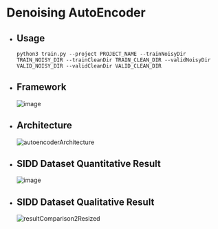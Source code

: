 # Denoising AutoEncoder
* ## Usage
  ```
  python3 train.py --project PROJECT_NAME --trainNoisyDir TRAIN_NOISY_DIR --trainCleanDir TRAIN_CLEAN_DIR --validNoisyDir VALID_NOISY_DIR --validCleanDir VALID_CLEAN_DIR
  ```
* ## Framework
  ![image](https://user-images.githubusercontent.com/55126482/166626342-224de0dd-530c-4da5-92e7-6a102f4503ec.png)
* ## Architecture
  ![autoencoderArchitecture](https://user-images.githubusercontent.com/55126482/171104074-99f80645-79aa-45a3-b655-6b037daaa2b6.png)
* ## SIDD Dataset Quantitative Result
  ![image](https://user-images.githubusercontent.com/55126482/171089513-78a173e6-b6b5-487b-b293-e916b35747e0.png)
* ## SIDD Dataset Qualitative Result
  ![resultComparison2Resized](https://user-images.githubusercontent.com/55126482/171090336-8282fb12-a434-4673-b78b-c55a37bedf3d.png)
